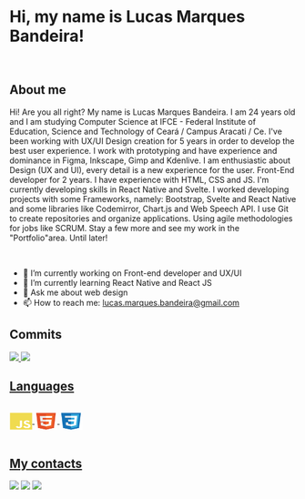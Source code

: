 ### <h1>Hi, my name is Lucas Marques Bandeira!</h1>
<br>
<h2>About me</h2>
<p>Hi! Are you all right? My name is Lucas Marques Bandeira. I am 24 
years old and I am studying Computer Science at IFCE - Federal 
Institute of Education, Science and Technology of Ceará / Campus 
Aracati / Ce. I've been working with UX/UI Design creation for 5 years 
in order to develop the best user experience. I work with prototyping 
and have experience and dominance in Figma, Inkscape, Gimp and Kdenlive.
I am enthusiastic about Design (UX and UI), every detail is a new experience 
for the user. Front-End developer for 2 years. I have experience with HTML,
CSS and JS. I'm currently developing skills in React Native and Svelte. 
I worked developing projects with some Frameworks, namely: Bootstrap,
Svelte and React Native and some libraries like Codemirror, 
Chart.js and Web Speech API. I use Git to create repositories and organize
applications. Using agile methodologies for jobs like SCRUM. Stay a few 
more and see my work in the "Portfolio"area. Until later!</p>

<br>

- 🔭 I’m currently working on Front-end developer and UX/UI
- 🌱 I’m currently learning React Native and React JS
- 💬 Ask me about web design
- 📫 How to reach me: lucas.marques.bandeira@gmail.com
<!--Readme Status-->
<h2>Commits</h2>
<div>
  <a href="https://github.com/lucasmarques2020">
  <img height="180em" src="https://github-readme-stats.vercel.app/api?username=lucasmarques2020&show_icons=true&theme=dark&include_all_commits=true&count_private=true"/>
  <img height="180em" src="https://github-readme-stats.vercel.app/api/top-langs/?username=lucasmarques2020&layout=compact&langs_count=7&theme=dark"/>
</div>

  <!--Icons linguagens-->
  <h2>Languages</h2>
<div style="display: inline_block"><br>
  <img align="center" alt="Lucas-Js" height="30" width="40" src="https://raw.githubusercontent.com/devicons/devicon/master/icons/javascript/javascript-plain.svg">
  <img align="center" alt="Lucas-HTML" height="30" width="40" src="https://raw.githubusercontent.com/devicons/devicon/master/icons/html5/html5-original.svg">
  <img align="center" alt="Lucas-CSS" height="30" width="40" src="https://raw.githubusercontent.com/devicons/devicon/master/icons/css3/css3-original.svg">
</div>
 <!--Ref social midia-->
  <br>
  <h2>My contacts</h2>
<div> 
  <a href="https://instagram.com/lucas.marques_b" target="_blank"><img src="https://img.shields.io/badge/-Instagram-%23E4405F?style=for-the-badge&logo=instagram&logoColor=white" target="_blank"></a>
  <a href = "mailto:lucas.marques.bandeira@gmail.com"><img src="https://img.shields.io/badge/-Gmail-%23333?style=for-the-badge&logo=gmail&logoColor=white" target="_blank"></a>
  <a href="https://br.linkedin.com/in/lucas-marques-bandeira-452440113" target="_blank"><img src="https://img.shields.io/badge/-LinkedIn-%230077B5?style=for-the-badge&logo=linkedin&logoColor=white" target="_blank"></a> 
 </div>
  

